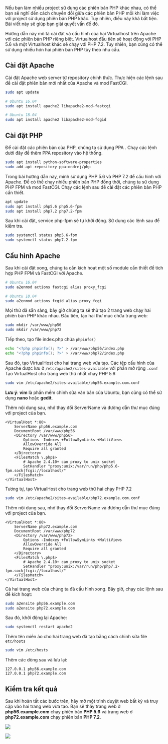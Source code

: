 Nếu bạn làm nhiều project sử dụng các phiên bản PHP khác nhau, có thể bạn sẽ nghĩ đến cách chuyển đổi giữa các phiên bản PHP mỗi khi làm việc với project sử dụng phiên bản PHP khác. Tuy nhiên, điều này khá bất tiện. Bài viết này sẽ giúp bạn giải quyết vấn đề đó.

Hướng dẫn này mô tả cài đặt và cấu hình của hai Virtualhost trên Apache với các phiên bản PHP riêng biệt. Virtualhost đầu tiên sẽ hoạt động với PHP 5.6 và một Virtualhost khác sẽ chạy với PHP 7.2. Tuy nhiên, bạn cũng có thể sử dụng nhiều hơn hai phiên bản PHP tùy theo nhu cầu.
## Cài đặt Apache
Cài đặt Apache web server từ repository chính thức. Thực hiện các lệnh sau để cài đặt phiên bản mới nhất của Apache và mod FastCGI.
```bash
sudo apt update 

# Ubuntu 16.04
sudo apt install apache2 libapache2-mod-fastcgi 

# Ubuntu 18.04
sudo apt install apache2 libapache2-mod-fcgid
```
## Cài đặt PHP
Để cài đặt các phiên bản của PHP, chúng ta sử dụng PPA . Chạy các lệnh dưới đây để thêm PPA repository vào hệ thống.
```bash
sudo apt install python-software-properties
sudo add-apt-repository ppa:ondrej/php
```
Trong bài hướng dẫn này, mình sử dụng PHP 5.6 và PHP 7.2 để cấu hình với Apache. Để có thể chạy nhiều phiên bản PHP đồng thời, chúng ta sử dụng PHP FPM và mod FastCGI. Chạy các lệnh sau để cài đặt các phiên bản PHP cần thiết.
```bash
apt update
sudo apt install php5.6 php5.6-fpm
sudo apt install php7.2 php7.2-fpm
```
Sau khi cài đặt, service php-fpm sẽ tự khởi động. Sử dụng các lệnh sau để kiểm tra.
```bash
sudo systemctl status php5.6-fpm
sudo systemctl status php7.2-fpm
```
## Cấu hình Apache
Sau khi cài đặt xong, chúng ta cần kích hoạt một số module cần thiết để tích hợp PHP FPM và FastCGI với Apache.
```bash
# Ubuntu 16.04
sudo a2enmod actions fastcgi alias proxy_fcgi

# Ubuntu 18.04
sudo a2enmod actions fcgid alias proxy_fcgi
```
Mọi thứ đã sẵn sàng, bây giờ chúng ta sẽ thử tạo 2 trang web chạy hai phiên bản PHP khác nhau.
Đầu tiên, tạo hai thư mục chứa trang web:
```bash
sudo mkdir /var/www/php56
sudo mkdir /var/www/php72
```
Tiếp theo, tạo file index.php chứa ```phpinfo()```
```bash
echo "<?php phpinfo(); ?>" > /var/www/php56/index.php
echo "<?php phpinfo(); ?>" > /var/www/php72/index.php
```
Sau đó, tạo VirtualHost cho hai trang web vừa tạo. Các tệp cấu hình của Apache được lưu ở ```/etc/apache2/sites-available``` với phần mở rộng ```.conf```
Tạo VirtualHost cho trang web thứ nhất chạy PHP 5.6
```bash
sudo vim /etc/apache2/sites-available/php56.example.com.conf
```
**Lưu ý**: **vim** là phần mềm chỉnh sửa văn bản của Ubuntu, bạn cũng có thể sử dụng **nano** hoặc **gedit**.

Thêm nội dung sau, nhớ thay đổi ServerName và đường dẫn thư mục đúng với project của bạn.
```
<VirtualHost *:80>
    ServerName php56.example.com
    DocumentRoot /var/www/php56
    <Directory /var/www/php56>
        Options -Indexes +FollowSymLinks +MultiViews
        AllowOverride All
        Require all granted
    </Directory>
    <FilesMatch \.php$>
        # Apache 2.4.10+ can proxy to unix socket
        SetHandler "proxy:unix:/var/run/php/php5.6-fpm.sock|fcgi://localhost/"
    </FilesMatch>
</VirtualHost>
```
Tương tự, tạo VirtualHost cho trang web thứ hai chạy PHP 7.2
```bash
sudo vim /etc/apache2/sites-available/php72.example.com.conf
```
Thêm nội dung sau, nhớ thay đổi ServerName và đường dẫn thư mục đúng với project của bạn.
```
<VirtualHost *:80>
    ServerName php72.example.com
    DocumentRoot /var/www/php72
    <Directory /var/www/php72>
        Options -Indexes +FollowSymLinks +MultiViews
        AllowOverride All
        Require all granted
    </Directory>
    <FilesMatch \.php$>
        # Apache 2.4.10+ can proxy to unix socket
        SetHandler "proxy:unix:/var/run/php/php7.2-fpm.sock|fcgi://localhost/"
    </FilesMatch>
</VirtualHost>
```
Cả hai trang web của chúng ta đã cấu hình xong. Bây giờ, chạy các lệnh sau để kích hoạt:
```bash
sudo a2ensite php56.example.com
sudo a2ensite php72.example.com
```
Sau đó, khởi động lại Apache:
```bash
sudo systemctl restart apache2
```
Thêm tên miền ảo cho hai trang web đã tạo bằng cách chỉnh sửa file ```etc/hosts```
```bash
sudo vim /etc/hosts
```
Thêm các dòng sau và lưu lại:
```
127.0.0.1 php56.example.com
127.0.0.1 php72.example.com
```
## Kiểm tra kết quả
Sau khi hoàn tất các bước trên, hãy mở một trình duyệt web bất kỳ và truy cập vào hai trang web vừa tạo. Bạn sẽ thấy trang web ở **php56.example.com** chạy phiên bản **PHP 5.6** và trang web ở **php72.example.com** chạy phiên bản **PHP 7.2**.

![](https://images.viblo.asia/18600c10-6a1a-4b27-bc65-100efccf647a.png)

![](https://images.viblo.asia/aa6556b5-3361-45ea-9de7-ee831d45798b.png)